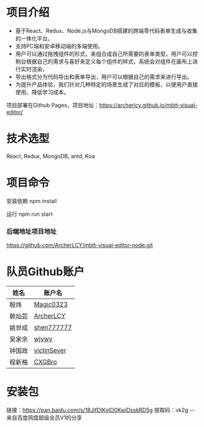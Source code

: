 # 项目介绍
- 基于React、Redux、Node.js与MongoDB搭建的跨端零代码表单生成与收集的一体化平台。
- 支持PC端和安卓移动端的多端使用。
- 用户可以通过拖拽组件的形式，来组合成自己所需要的表单类型，用户可以控制台根据自己的需求与喜好来定义每个组件的样式，系统会对组件在画布上进行实时渲染，
- 导出格式分为代码导出和表单导出，用户可以根据自己的需求来进行导出。
- 为提升产品体验，我们针对几种特定的场景生成了对应的模板，以便用户直接使用，降低学习成本。

项目部署在Github Pages，项目地址：https://archerlcy.github.io/mbtt-visual-editor/

# 技术选型
React, Redux, MongoDB, antd, Koa

# 项目命令

安装依赖
npm install

运行
npm run start

### 后端地址项目地址
https://github.com/ArcherLCY/mbtt-visual-editor-node.git

# 队员Github账户

| 姓名   | 账户名                                        |
| ------ | --------------------------------------------- |
| 殷炜   | [Magic0323](https://github.com/Magic0323)     |
| 赖灿芸 | [ArcherLCY](https://github.com/ArcherLCY)     |
| 姚世成 | [shen777777](https://github.com/shen777777)   |
| 吴家余 | [wjywy](https://github.com/wjywy)             |
| 钟国政 | [victinSever](https://github.com/victinSever) |
| 程新格 | [CXGBro](https://github.com/CXGBro)           |

# 安装包

链接：https://pan.baidu.com/s/18JifDlKyIO0KwiDsskRD5g 
提取码：vk2g 
--来自百度网盘超级会员V1的分享

